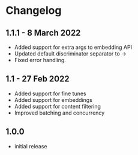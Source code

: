 # Changelog

## 1.1.1 - 8 March 2022
* Added support for extra args to embedding API
* Updated default discriminator separator to ->
* Fixed error handling.

## 1.1 - 27 Feb 2022
* Added support for fine tunes
* Added support for embeddings
* Added support for content filtering
* Improved batching and concurrency

## 1.0.0
* initial release
